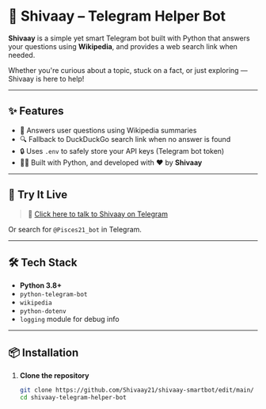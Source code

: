 # 🤖 Shivaay – Telegram Helper Bot

**Shivaay** is a simple yet smart Telegram bot built with Python that answers your questions using **Wikipedia**, and provides a web search link when needed.

Whether you're curious about a topic, stuck on a fact, or just exploring — Shivaay is here to help!

---

## ✨ Features

- 🧠 Answers user questions using Wikipedia summaries
- 🔍 Fallback to DuckDuckGo search link when no answer is found
- 🔒 Uses `.env` to safely store your API keys (Telegram bot token)
- 🧑‍💻 Built with Python, and developed with ❤️ by **Shivaay**

---

## 📲 Try It Live

> 🔗 [Click here to talk to Shivaay on Telegram](https://t.me/Pisces21_bot)

Or search for `@Pisces21_bot` in Telegram.

---

## 🛠️ Tech Stack

- **Python 3.8+**
- `python-telegram-bot`
- `wikipedia`
- `python-dotenv`
- `logging` module for debug info

---

## 📦 Installation

1. **Clone the repository**
   ```bash
   git clone https://github.com/Shivaay21/shivaay-smartbot/edit/main/
   cd shivaay-telegram-helper-bot
